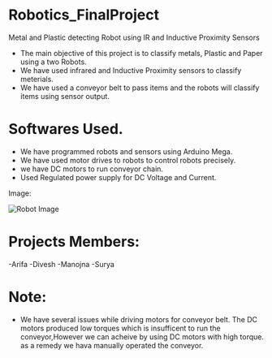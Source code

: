 # Robotics_FinalProject
Metal and Plastic detecting Robot using IR and Inductive Proximity Sensors
- The main objective of this project is to classify metals, Plastic and Paper using a two Robots.
- We have used infrared and Inductive Proximity sensors to classify meterials. 
- We have used a conveyor belt to pass items and the robots will classify items using sensor output.

# Softwares Used.
- We have programmed robots and sensors using Arduino Mega.
- We have used motor drives to robots to control robots precisely.
- we have DC motors to run conveyor chain.
- Used Regulated power supply for DC Voltage and Current.

Image:

![Robot Image](https://imgur.com/a/5yZOoLJ)

# Projects Members:
-Arifa
-Divesh
-Manojna
-Surya

# Note:
- We have several issues while driving motors for conveyor belt. The DC motors produced low torques which is insufficent to run the conveyor,However we can acheive by using DC motors with high torque. as a remedy we hava manually operated the conveyor.
